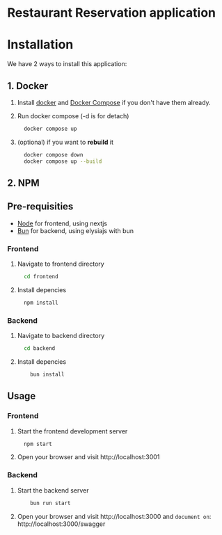 # Restaurant Reservation application

# Installation

We have 2 ways to install this application:

## 1. Docker

1. Install [docker](https://www.docker.com/products/docker-desktop/) and [Docker Compose](https://docs.docker.com/compose/install/) if you don't have them already.
2. Run docker compose (-d is for detach)

    ```sh
      docker compose up
    ```

3. (optional) if you want to **rebuild** it
    ```sh
      docker compose down
      docker compose up --build
    ```

## 2. NPM

## Pre-requisities

-   [Node](https://nodejs.org/en/download/package-manager) for frontend, using nextjs
-   [Bun](https://bun.sh/) for backend, using elysiajs with bun

### Frontend

1. Navigate to frontend directory
    ```sh
      cd frontend
    ```
2. Install depencies
    ```sh
      npm install
    ```

### Backend

1. Navigate to backend directory
    ```sh
      cd backend
    ```
2. Install depencies
    ```sh
        bun install
    ```

## Usage

### Frontend

1. Start the frontend development server
    ```sh
      npm start
    ```
2. Open your browser and visit http://localhost:3001

### Backend

1. Start the backend server
    ```sh
        bun run start
    ```
2. Open your browser and visit http://localhost:3000 and `document on`: http://localhost:3000/swagger
